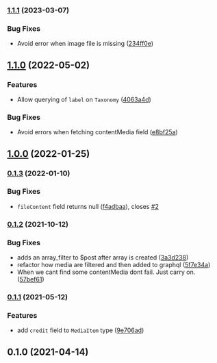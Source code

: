 ### [1.1.1](https://github.com/whitespace-se/wordpress-plugin-wp-graphql-extras/compare/v1.1.0...v1.1.1) (2023-03-07)


### Bug Fixes

* Avoid error when image file is missing ([234ff0e](https://github.com/whitespace-se/wordpress-plugin-wp-graphql-extras/commit/234ff0eb12d8abf091aedd87997537f2d2dc47c8))

## [1.1.0](https://github.com/whitespace-se/wordpress-plugin-wp-graphql-extras/compare/v1.0.0...v1.1.0) (2022-05-02)


### Features

* Allow querying of `label` on `Taxonomy` ([4063a4d](https://github.com/whitespace-se/wordpress-plugin-wp-graphql-extras/commit/4063a4d6404a43eb58ca63a80c5df43a125de338))


### Bug Fixes

* Avoid errors when fetching contentMedia field ([e8bf25a](https://github.com/whitespace-se/wordpress-plugin-wp-graphql-extras/commit/e8bf25abd8dd473a4f5c7c43e7c8c7b0d0374d84))

## [1.0.0](https://github.com/whitespace-se/wordpress-plugin-wp-graphql-extras/compare/v0.1.3...v1.0.0) (2022-01-25)

### [0.1.3](https://github.com/whitespace-se/wordpress-plugin-wp-graphql-extras/compare/v0.1.2...v0.1.3) (2022-01-10)


### Bug Fixes

* `fileContent` field returns null ([f4adbaa](https://github.com/whitespace-se/wordpress-plugin-wp-graphql-extras/commit/f4adbaa0c3d480edf10a39e10aa1421a4b038bed)), closes [#2](https://github.com/whitespace-se/wordpress-plugin-wp-graphql-extras/issues/2)

### [0.1.2](https://github.com/whitespace-se/wordpress-plugin-wp-graphql-extras/compare/v0.1.1...v0.1.2) (2021-10-12)


### Bug Fixes

* adds an array_filter to $post after array is created ([3a3d238](https://github.com/whitespace-se/wordpress-plugin-wp-graphql-extras/commit/3a3d23872af1a0a8ae51ed21bdc40fa926f2616f))
* refactor how media are filtered and then added to graphql ([5f7e34a](https://github.com/whitespace-se/wordpress-plugin-wp-graphql-extras/commit/5f7e34aca28f8c6a00ab0e182317796ae52982e3))
* When we cant find some contentMedia dont fail. Just carry on.  ([57bef61](https://github.com/whitespace-se/wordpress-plugin-wp-graphql-extras/commit/57bef61358495ad306420c17b3bfba12a797f493))

### [0.1.1](https://github.com/whitespace-se/wordpress-plugin-wp-graphql-extras/compare/v0.1.0...v0.1.1) (2021-05-12)


### Features

* add `credit` field to `MediaItem` type ([9e706ad](https://github.com/whitespace-se/wordpress-plugin-wp-graphql-extras/commit/9e706add33b8c0f6d83eeafc2724b6a028ca5be8))

## 0.1.0 (2021-04-14)


